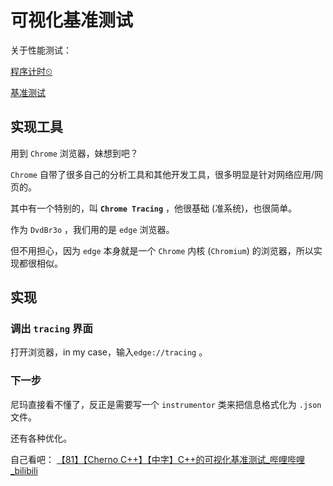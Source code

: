 # 可视化基准测试

关于性能测试：

[程序计时⏲](程序计时⏲.md)

[基准测试](基准测试.md)



## 实现工具

用到 `Chrome` 浏览器，妹想到吧？

`Chrome` 自带了很多自己的分析工具和其他开发工具，很多明显是针对网络应用/网页的。

其中有一个特别的，叫 **`Chrome Tracing`** ，他很基础 (准系统)，也很简单。

作为 `DvdBr3o` ，我们用的是 `edge` 浏览器。

但不用担心，因为 `edge` 本身就是一个 `Chrome` 内核 (`Chromium`) 的浏览器，所以实现都很相似。



## 实现

### 调出 `tracing` 界面

打开浏览器，in my case，输入`edge://tracing` 。

### 下一步

尼玛直接看不懂了，反正是需要写一个 `instrumentor` 类来把信息格式化为 `.json` 文件。

还有各种优化。

自己看吧：
[【81】【Cherno C++】【中字】C++的可视化基准测试_哔哩哔哩_bilibili](https://www.bilibili.com/video/BV1gZ4y1R7SG/?spm_id_from=pageDriver)

